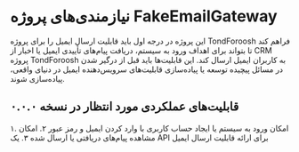 # نیازمندی‌های پروژه FakeEmailGateway

این پروژه در درجه اول باید قابلیت ارسال ایمیل را برای پروژه TondForoosh فراهم کند تا بتواند برای اهداف ورود به سیستم، دریافت پیام‌های تأییدی ایمیل یا اخبار از CRM پروژه TondForoosh به کاربران ایمیل ارسال کند. این قابلیت‌ها باید قبل از درگیر شدن در مسائل پیچیده توسعه یا پیاده‌سازی قابلیت‌های سرویس‌دهنده ایمیل در دنیای واقعی، پیاده‌سازی شوند.

## قابلیت‌های عملکردی مورد انتظار در نسخه ۰.۰.۰

۱. امکان ورود به سیستم یا ایجاد حساب کاربری با وارد کردن ایمیل و رمز عبور
۲. امکان مشاهده پیام‌های دریافتی یا ارسال شده
۳. یک API برای ارائه قابلیت ارسال ایمیل
